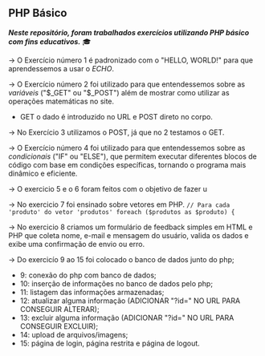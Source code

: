 ## PHP Básico

*__Neste repositório, foram trabalhados exercícios utilizando PHP básico com fins educativos.__* 🎓

→ O Exercício número 1 é padronizado com o "HELLO, WORLD!" para que aprendessemos a usar o *ECHO*.

→ O Exercício número 2 foi utilizado para que entendessemos sobre as *variáveis* ("$_GET" ou "$_POST") além de mostrar como utilizar as operações matemáticas no site.
* GET o dado é introduzido no URL e POST direto no corpo.

→ No Exercício 3 utilizamos o POST, já que no 2 testamos o GET.

→ O Exercício número 4 foi utilizado para que entendessemos sobre as *condicionais* ("IF" ou "ELSE"), que permitem executar diferentes blocos de código com base em condições específicas, tornando o programa mais dinâmico e eficiente.

→ O exercicio 5 e o 6 foram feitos com o objetivo de fazer u

→ No exercicio 7 foi ensinado sobre vetores em PHP. ```// Para cada 'produto' do vetor 'produtos'
foreach ($produtos as $produto) {```

→ No exercicio 8 criamos um formulário de feedback simples em HTML e PHP que coleta nome, e-mail e mensagem do usuário, valida os dados e exibe uma confirmação de envio ou erro.

→ Do exercicío 9 ao 15 foi colocado o banco de dados junto do php;
* 9: conexão do php com banco de dados;
* 10: inserção de informações no banco de dados pelo php;
* 11: listagem das informações armazenadas;
* 12: atualizar alguma informação (ADICIONAR "?id=" NO URL PARA CONSEGUIR ALTERAR);
* 13: excluir alguma informação (ADICIONAR "?id=" NO URL PARA CONSEGUIR EXCLUIR);
* 14: upload de arquivos/imagens;
* 15: página de login, página restrita e página de logout.

